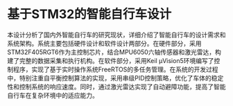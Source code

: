 # 基于STM32的智能自行车设计

本设计分析了国内外智能自行车的研究现状，详细介绍了智能自行车的设计需求和系统架构。系统主要包括硬件设计和软件设计两部分。在硬件部分，采用STM32F405RGT6作为主控制芯片，结合MPU6050六轴传感器和激光雷达，构建了完整的数据采集和执行机构。在软件部分，采用Keil μVision5环境编写了控制程序，实现了基于实时操作系统FreeRTOS的多任务管理。在系统的开发过程中，特别注重自平衡控制算法的实现，采用串级PID控制策略，优化了车体的稳定性和控制系统的响应速度。同时，通过激光雷达实现了自动避障功能，提高了智能自行车在复杂环境中的适应能力。